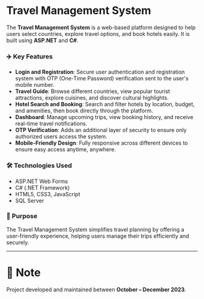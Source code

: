 # Travel Management System

The **Travel Management System** is a web-based platform designed to help users select countries, explore travel options, and book hotels easily. It is built using **ASP.NET** and **C#**.

### ✈️ Key Features

- **Login and Registration**: Secure user authentication and registration system with OTP (One-Time Password) verification sent to the user's mobile number.
- **Travel Guide**: Browse different countries, view popular tourist attractions, explore cuisines, and discover cultural highlights.
- **Hotel Search and Booking**: Search and filter hotels by location, budget, and amenities, then book directly through the platform.
- **Dashboard**: Manage upcoming trips, view booking history, and receive real-time travel notifications.
- **OTP Verification**: Adds an additional layer of security to ensure only authorized users access the system.
- **Mobile-Friendly Design**: Fully responsive across different devices to ensure easy access anytime, anywhere.

### 🛠 Technologies Used
- ASP.NET Web Forms
- C# (.NET Framework)
- HTML5, CSS3, JavaScript
- SQL Server

### 🎯 Purpose
The Travel Management System simplifies travel planning by offering a user-friendly experience, helping users manage their trips efficiently and securely.

---

# 📢 Note
Project developed and maintained between **October – December 2023**.
